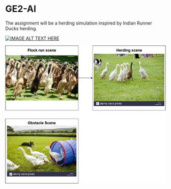 # GE2-AI
 
The assignment will be a herding simulation inspired by Indian Runner Ducks herding.

[![IMAGE ALT TEXT HERE](http://img.youtube.com/vi/tTXocmNsvtM/0.jpg)](http://www.youtube.com/watch?v=tTXocmNsvtM)

![storyboard](storyboard.png)